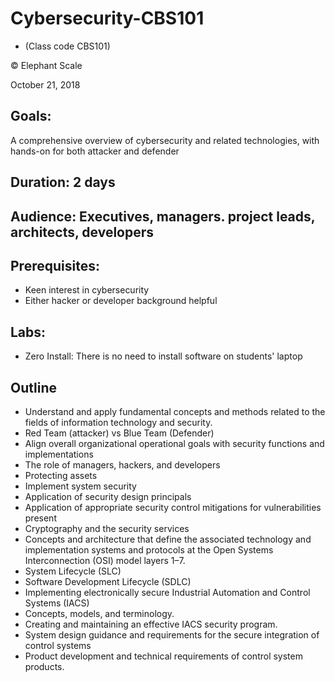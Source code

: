 # Cybersecurity-CBS101
* (Class code CBS101)

© Elephant Scale

October 21, 2018

## Goals:

A comprehensive overview of cybersecurity and related technologies, with hands-on for both attacker and defender 

## Duration: 2 days
## Audience: Executives, managers. project leads, architects, developers
## Prerequisites:
* Keen interest in cybersecurity
* Either hacker or developer background helpful

## Labs:
* Zero Install: There is no need to install software on students' laptop

## Outline
* Understand and apply fundamental concepts and methods related to the fields of information technology and security.
* Red Team (attacker) vs Blue Team (Defender)
* Align overall organizational operational goals with security functions and implementations
* The role of managers, hackers, and developers
* Protecting assets
* Implement system security
* Application of security design principals
* Application of appropriate security control mitigations for vulnerabilities present
* Cryptography and the security services
* Concepts and architecture that define the associated technology and implementation systems and protocols at the Open Systems Interconnection (OSI) model layers 1–7.
* System Lifecycle (SLC)
* Software Development Lifecycle (SDLC)
* Implementing electronically secure Industrial Automation and Control Systems (IACS)
* Concepts, models, and terminology.
* Creating and maintaining an effective IACS security program.
* System design guidance and requirements for the secure integration of control systems
* Product development and technical requirements of control system products.

